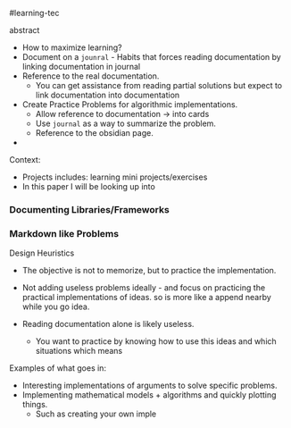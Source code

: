 #learning-tec


abstract
- How to maximize learning?
- Document on a `jounral`
		- Habits that forces reading documentation by linking documentation in journal
- Reference to the real documentation.
	- You can get assistance from reading partial solutions but expect to link documentation into documentation
- Create Practice Problems for algorithmic implementations.
	- Allow reference to documentation -> into cards
	- Use `journal` as a way to summarize the problem.
	- Reference to the obsidian page.
- 

Context: 
- Projects includes: learning mini projects/exercises
- In this paper I will be looking up into 


### Documenting Libraries/Frameworks



### Markdown like Problems

Design Heuristics
- The objective is not to memorize, but to practice the implementation.
- Not adding useless problems ideally - and focus on practicing the practical implementations of ideas. so is more like a append nearby while you go idea.

- Reading documentation alone is likely useless.
	- You want to practice by knowing how to use this ideas and which situations which means



Examples of what goes in:
- Interesting implementations of arguments to solve specific problems.
- Implementing mathematical models + algorithms and quickly plotting things.
	- Such as creating your own imple

